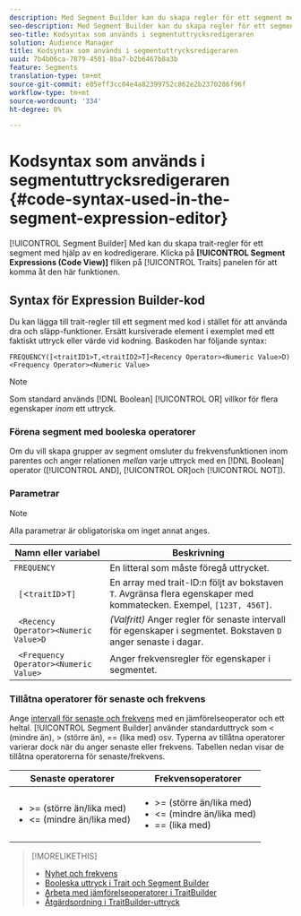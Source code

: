 ```yaml
---
description: Med Segment Builder kan du skapa regler för ett segment med hjälp av en kodredigerare. Klicka på fliken Segmentuttryck (kodvyn) på panelen Traits för att komma åt den här funktionen.
seo-description: Med Segment Builder kan du skapa regler för ett segment med hjälp av en kodredigerare. Klicka på fliken Segmentuttryck (kodvyn) på panelen Traits för att komma åt den här funktionen.
seo-title: Kodsyntax som används i segmentuttrycksredigeraren
solution: Audience Manager
title: Kodsyntax som används i segmentuttrycksredigeraren
uuid: 7b4b06ca-7879-4501-8ba7-b2b6467b8a3b
feature: Segments
translation-type: tm+mt
source-git-commit: e05eff3cc04e4a82399752c862e2b2370286f96f
workflow-type: tm+mt
source-wordcount: '334'
ht-degree: 0%

---
```



# Kodsyntax som används i segmentuttrycksredigeraren {#code-syntax-used-in-the-segment-expression-editor}

[!UICONTROL Segment Builder] Med kan du skapa trait-regler för ett segment med hjälp av en kodredigerare. Klicka på **[!UICONTROL Segment Expressions (Code View)]** fliken på [!UICONTROL Traits] panelen för att komma åt den här funktionen.

## Syntax för Expression Builder-kod

Du kan lägga till trait-regler till ett segment med kod i stället för att använda dra och släpp-funktioner. Ersätt kursiverade element i exemplet med ett faktiskt uttryck eller värde vid kodning. Baskoden har följande syntax:

```
FREQUENCY([<traitID1>T,<traitID2>T]<Recency Operator><Numeric Value>D)
<Frequency Operator><Numeric Value>
```

>[!NOTE]
>
>Som standard används [!DNL Boolean] [!UICONTROL OR] villkor för flera egenskaper *inom* ett uttryck.

### Förena segment med booleska operatorer

Om du vill skapa grupper av segment omsluter du frekvensfunktionen inom parentes och anger relationen *mellan* varje uttryck med en [!DNL Boolean] operator ([!UICONTROL AND], [!UICONTROL OR]och [!UICONTROL NOT]).

### Parametrar

>[!NOTE]
>
>Alla parametrar är obligatoriska om inget annat anges.

| Namn eller variabel | Beskrivning |
|---|---|
| `FREQUENCY` | En litteral som måste föregå uttrycket. |
| ` [`&lt;`traitID`>`T]` | En array med trait-ID:n följt av bokstaven `T`. Avgränsa flera egenskaper med kommatecken. Exempel, `[123T, 456T]`. |
| ` <Recency Operator><Numeric Value>D` | *(Valfritt)* Anger regler för senaste intervall för egenskaper i segmentet. Bokstaven `D` anger senaste i dagar. |
| ` <Frequency Operator><Numeric Value>` | Anger frekvensregler för egenskaper i segmentet. |

### Tillåtna operatorer för senaste och frekvens

Ange [intervall för senaste och frekvens](../../features/segments/recency-and-frequency.md) med en jämförelseoperator och ett heltal. [!UICONTROL Segment Builder] använder standarduttryck som &lt; (mindre än), > (större än), == (lika med) osv. Typerna av tillåtna operatorer varierar dock när du anger senaste eller frekvens. Tabellen nedan visar de tillåtna operatorerna för senaste/frekvens.

<table id="table_2F92617CB472442BA5639E24DB4E43D3"> 
 <thead> 
  <tr> 
   <th colname="col1" class="entry"> Senaste operatorer </th> 
   <th colname="col2" class="entry"> Frekvensoperatorer </th> 
  </tr> 
 </thead>
 <tbody> 
  <tr> 
   <td colname="col1"> 
    <ul id="ul_66D11A34097648A997BA5C6CCC38503A"> 
     <li id="li_EA0B607E58834E62B427C0B7626C2BD1">&gt;= (större än/lika med) </li> 
     <li id="li_CFE3D2DBEF424093A0497A70324D5B31">&lt;= (mindre än/lika med) </li> 
    </ul> </td> 
   <td colname="col2"> 
    <ul id="ul_A5A38BCD71B844F0B5FB28256069F87E"> 
     <li id="li_EA17C353214E4C2EA2B70169C94A2E53">&gt;= (större än/lika med) </li> 
     <li id="li_87CE5CCC6B44446BB2FD0AAD47712368">&lt;= (mindre än/lika med) </li> 
     <li id="li_7E922AEF3A524E78A18A9F6ECBF7460B">== (lika med) </li> 
    </ul> </td> 
  </tr> 
 </tbody> 
</table>

>[!MORELIKETHIS]
>
>* [Nyhet och frekvens](../../features/segments/recency-and-frequency.md)
>* [Booleska uttryck i Trait och Segment Builder](../../reference/boolean-expressions-tsb.md)
>* [Arbeta med jämförelseoperatorer i TraitBuilder](../../features/traits/trait-comparison-operators.md)
>* [Åtgärdsordning i TraitBuilder-uttryck](../../features/traits/trait-operator-precedence.md)

